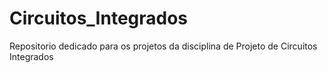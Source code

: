 # Circuitos_Integrados
Repositorio dedicado para os projetos da disciplina de Projeto de Circuitos Integrados
